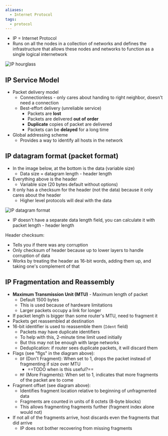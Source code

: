 ```yaml
---
aliases:
  - Internet Protocol
tags:
  - protocol
---
```

- IP = Internet Protocol
- Runs on all the nodes in a collection of networks and defines the infrastructure that allows these nodes and networks to function as a single logical internetwork

![IP hourglass](../../img/ip-hourglass.png)

## IP Service Model

- Packet delivery model
	- Connectionless - only cares about handing to right neighbor, doesn't need a connection
	- Best-effort delivery (unreliable service)
		- Packets are **lost**
		- Packets are delivered **out of order**
		- **Duplicate** copies of packet are delivered
		- Packets can be **delayed** for a long time
- Global addressing scheme
	- Provides a way to identify all hosts in the network

## IP datagram format (packet format)

- In the image below, at the bottom is the data (variable size)
	- Data size = datagram length - header length
- Everything above is the header
	- Variable size (20 bytes default without options)
- It only has a checksum for the header (not the data) because it only cares about the header
	- Higher level protocols will deal with the data

![IP datagram format](../../img/ip-datagram-format.png)

- IP doesn't have a separate data length field, you can calculate it with packet length - header length

Header checksum:
- Tells you if there was any corruption
- Only checksum of header because up to lower layers to handle corruption of data
- Works by treating the header as 16-bit words, adding them up, and taking one's complement of that

## IP Fragmentation and Reassembly

- **Maximum Transmission Unit (MTU)** - Maximum length of packet
	- Default 1500 bytes
	- This is used because of hardware limitations
	- Larger packets occupy a link for longer
- If packet length is bigger than some router's MTU, need to fragment it
- Packets get reassembled at destination
- 16-bit identifier is used to reassemble them (`Ident` field)
	- Packets may have duplicate identifiers
	- To help with this, 2-minute time limit used initially
	- But this may not be enough with large networks
	- Deduplication: if router sees duplicate packets, it will discard them
- Flags (see "flgs" in the diagram above):
	- `DF` (Don't Fragment): When set to 1, drops the packet instead of fragmenting if size over MTU
		- ==TODO when is this useful?==
	- `MF` (More Fragments): When set to 1, indicates that more fragments of the packet are to come
- Fragment offset (see diagram above):
	- Identifies fragment location relative to beginning of unfragmented data
	- Fragments are counted in units of 8 octets (8-byte blocks)
	- This allows fragmenting fragments further (fragment index alone would not)
- If not all of the fragments arrive, host discards even the fragments that did arrive
	- IP does not bother recovering from missing fragments
